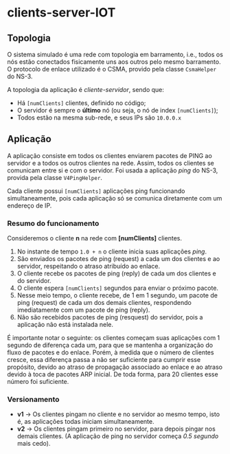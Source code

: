 # clients-server-IOT

## Topologia
O sistema simulado é uma rede com topologia em barramento, i.e., todos os nós estão conectados fisicamente uns aos outros pelo mesmo barramento. O protocolo de enlace utilizado é o CSMA, provido pela classe `CsmaHelper` do NS-3. 

A topologia da aplicação é *cliente-servidor*, sendo que:
- Há `[numClients]` clientes, definido no código;
- O servidor é sempre o **último** nó (ou seja, o nó de index `[numClients]`);
- Todos estão na mesma sub-rede, e seus IPs são `10.0.0.x`

## Aplicação
A aplicação consiste em todos os clientes enviarem pacotes de PING ao servidor e a todos os outros clientes na rede. Assim, todos os clientes se comunicam entre si e com o servidor. Foi usada a aplicação *ping* do NS-3, provida pela classe `V4PingHelper`. 

Cada cliente possui `[numClients]` aplicações ping funcionando simultaneamente, pois cada aplicação só se comunica diretamente com um endereço de IP.

### Resumo do funcionamento
Consideremos o cliente **n** na rede com **[numClients]** clientes.
1. No instante de tempo `1.0 + n` o cliente inicia suas aplicações *ping*.
2. São enviados os pacotes de ping (request) a cada um dos clientes e ao servidor, respeitando o atraso atribuído ao enlace.
3. O cliente recebe os pacotes de ping (reply) de cada um dos clientes e do servidor.
4. O cliente espera `[numClients]` segundos para enviar o próximo pacote.
5. Nesse meio tempo, o cliente recebe, de 1 em 1 segundo, um pacote de ping (request) de cada um dos demais clientes, respondendo imediatamente com um pacote de ping (reply).
6. Não são recebidos pacotes de ping (resquest) do servidor, pois a aplicação não está instalada nele.

É importante notar o seguinte: os clientes começam suas aplicações com 1 segundo de diferença cada um, para que se mantenha a organização do fluxo de pacotes e do enlace. Porém, à medida que o número de clientes cresce, essa diferença passa a não ser suficiente para cumprir esse propósito, devido ao atraso de propagação associado ao enlace e ao atraso devido à toca de pacotes ARP inicial. De toda forma, para 20 clientes esse número foi suficiente. 

### Versionamento
- **v1** -> Os clientes pingam no cliente e no servidor ao mesmo tempo, isto é, as aplicações todas iniciam simultaneamente.
- **v2** -> Os clientes pingam primeiro no servidor, para depois pingar nos demais clientes. (A aplicação de ping no servidor começa *0.5 segundo* mais cedo).
